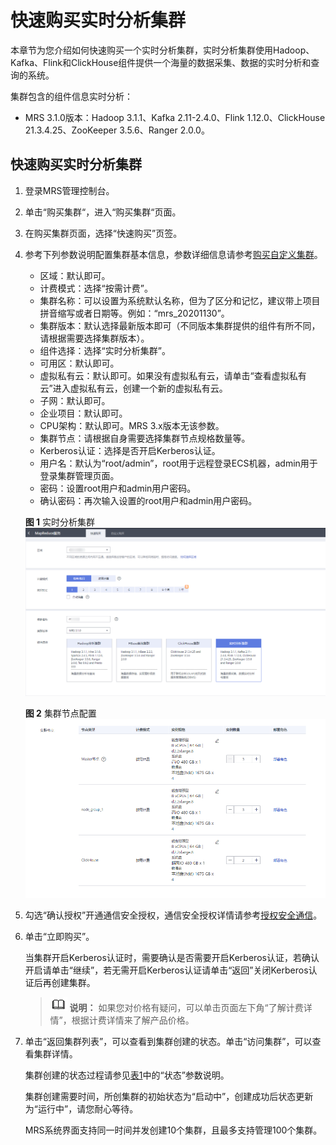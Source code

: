 # 快速购买实时分析集群<a name="mrs_01_2355"></a>

本章节为您介绍如何快速购买一个实时分析集群，实时分析集群使用Hadoop、Kafka、Flink和ClickHouse组件提供一个海量的数据采集、数据的实时分析和查询的系统。

集群包含的组件信息实时分析：

-   MRS 3.1.0版本：Hadoop 3.1.1、Kafka 2.11-2.4.0、Flink 1.12.0、ClickHouse 21.3.4.25、ZooKeeper 3.5.6、Ranger 2.0.0。

## 快速购买实时分析集群<a name="section872610512187"></a>

1.  登录MRS管理控制台。
2.  单击“购买集群“，进入“购买集群“页面。
3.  在购买集群页面，选择“快速购买”页签。
4.  参考下列参数说明配置集群基本信息，参数详细信息请参考[购买自定义集群](购买自定义集群.md)。

    -   区域：默认即可。
    -   计费模式：选择“按需计费”。
    -   集群名称：可以设置为系统默认名称，但为了区分和记忆，建议带上项目拼音缩写或者日期等。例如：“mrs\_20201130”。
    -   集群版本：默认选择最新版本即可（不同版本集群提供的组件有所不同，请根据需要选择集群版本）。
    -   组件选择：选择“实时分析集群”。
    -   可用区：默认即可。
    -   虚拟私有云：默认即可。如果没有虚拟私有云，请单击“查看虚拟私有云”进入虚拟私有云，创建一个新的虚拟私有云。
    -   子网：默认即可。
    -   企业项目：默认即可。
    -   CPU架构：默认即可。MRS 3.x版本无该参数。
    -   集群节点：请根据自身需要选择集群节点规格数量等。
    -   Kerberos认证：选择是否开启Kerberos认证。
    -   用户名：默认为“root/admin”，root用于远程登录ECS机器，admin用于登录集群管理页面。
    -   密码：设置root用户和admin用户密码。
    -   确认密码：再次输入设置的root用户和admin用户密码。

    **图 1**  实时分析集群<a name="fig56051118268"></a>  
    ![](figures/实时分析集群.png "实时分析集群")

    **图 2**  集群节点配置<a name="fig02373416285"></a>  
    ![](figures/集群节点配置-3.png "集群节点配置-3")

5.  勾选“确认授权”开通通信安全授权，通信安全授权详情请参考[授权安全通信](授权安全通信.md)。
6.  单击“立即购买”。

    当集群开启Kerberos认证时，需要确认是否需要开启Kerberos认证，若确认开启请单击“继续”，若无需开启Kerberos认证请单击“返回”关闭Kerberos认证后再创建集群。

    >![](public_sys-resources/icon-note.gif) **说明：** 
    >如果您对价格有疑问，可以单击页面左下角“了解计费详情”，根据计费详情来了解产品价格。

7.  单击“返回集群列表”，可以查看到集群创建的状态。单击“访问集群”，可以查看集群详情。

    集群创建的状态过程请参见[表1](查看集群状态.md#table3950169215120)中的“状态”参数说明。

    集群创建需要时间，所创集群的初始状态为“启动中”，创建成功后状态更新为“运行中”，请您耐心等待。

    MRS系统界面支持同一时间并发创建10个集群，且最多支持管理100个集群。


